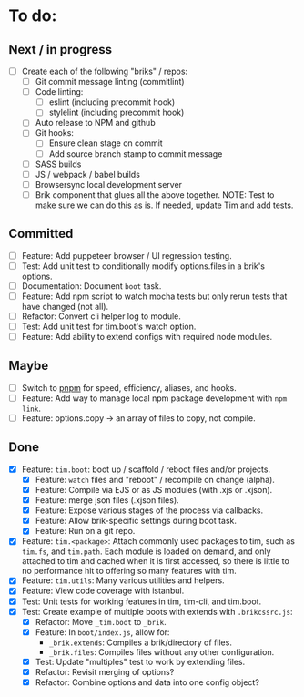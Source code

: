 # To do:

## Next / in progress

- [ ] Create each of the following "briks" / repos:
	- [ ] Git commit message linting (commitlint)
	- [ ] Code linting:
		- [ ] eslint (including precommit hook)
		- [ ] stylelint (including precommit hook)
	- [ ] Auto release to NPM and github
	- [ ] Git hooks:
		- [ ] Ensure clean stage on commit
		- [ ] Add source branch stamp to commit message
	- [ ] SASS builds
	- [ ] JS / webpack / babel builds
	- [ ] Browsersync local development server
	- [ ] Brik component that glues all the above together. NOTE: Test to make sure we can do this as is. If needed, update Tim and add tests.

## Committed

- [ ] Feature: Add puppeteer browser / UI regression testing.
- [ ] Test: Add unit test to conditionally modify options.files in a brik's options.
- [ ] Documentation: Document `boot` task.
- [ ] Feature: Add npm script to watch mocha tests but only rerun tests that have changed (not all).
- [ ] Refactor: Convert cli helper log to module.
- [ ] Test: Add unit test for tim.boot's watch option.
- [ ] Feature: Add ability to extend configs with required node modules.

## Maybe

- [ ] Switch to [pnpm](https://www.npmjs.com/package/pnpm) for speed, efficiency, aliases, and hooks.
- [ ] Feature: Add way to manage local npm package development with `npm link`.
- [ ] Feature: options.copy -> an array of files to copy, not compile.

## Done

- [x] Feature: `tim.boot`: boot up / scaffold / reboot files and/or projects.
	- [x] Feature: `watch` files and "reboot" / recompile on change (alpha).
	- [x] Feature: Compile via EJS or as JS modules (with .xjs or .xjson).
	- [x] Feature: merge json files (.xjson files).
	- [x] Feature: Expose various stages of the process via callbacks.
	- [x] Feature: Allow brik-specific settings during boot task.
	- [x] Feature: Run on a git repo.
- [x] Feature: `tim.<package>`: Attach commonly used packages to tim, such as `tim.fs`, and
`tim.path`. Each module is loaded on demand, and only attached to tim and cached when it is first
accessed, so there is little to no performance hit to offering so many features with tim.
- [x] Feature: `tim.utils`: Many various utilities and helpers.
- [x] Feature: View code coverage with istanbul.
- [x] Test: Unit tests for working features in tim, tim-cli, and tim.boot.
- [x] Test: Create example of multiple boots with extends with `.brikcssrc.js`:
	- [x] Refactor: Move `_tim.boot` to `_brik`.
	- [x] Feature: In `boot/index.js`, allow for:
		- `_brik.extends`: Compiles a brik/directory of files.
		- `_brik.files`: Compiles files without any other configuration.
	- [x] Test: Update "multiples" test to work by extending files.
	- [x] Refactor: Revisit merging of options?
	- [x] Refactor: Combine options and data into one config object?
